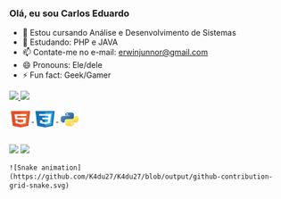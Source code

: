 ### Olá, eu sou Carlos Eduardo


- 🔭 Estou cursando Análise e Desenvolvimento de Sistemas
- 🌱 Estudando: PHP e JAVA
- 📫 Contate-me no e-mail: erwinjunnor@gmail.com
- 😄 Pronouns: Ele/dele
- ⚡ Fun fact: Geek/Gamer

<div>
  <a href="https://github.com/K4du27">
  <img height="180em" src="https://github-readme-stats.vercel.app/api?username=K4du27&show_icons=true&theme=dark&include_all_commits=true&count_private=true"/>
  <img height="150em" src="https://github-readme-stats.vercel.app/api/top-langs/?username=K4du27&layout=compact&langs_count=7&theme=dark"/>
</div>

 <div style="display: inline_block"><br>
 
  <img align="center" alt="K4du-HTML" height="30" width="40" src="https://raw.githubusercontent.com/devicons/devicon/master/icons/html5/html5-original.svg">
  <img align="center" alt="K4du-CSS" height="30" width="40" src="https://raw.githubusercontent.com/devicons/devicon/master/icons/css3/css3-original.svg">
  <img align="center" alt="K4du-Python" height="30" width="40" src="https://raw.githubusercontent.com/devicons/devicon/master/icons/python/python-original.svg">
 
</div>
  
  ##
  
  <div>
    
  <a href = "mailto:erwinjunnor@gmail.com"><img src="https://img.shields.io/badge/-Gmail-%23333?style=for-the-badge&logo=gmail&logoColor=white" target="_blank"></a>
  <a href="https://www.linkedin.com/in/carlos-eduardo-junior-ba992121b/" target="_blank"><img src="https://img.shields.io/badge/-LinkedIn-%230077B5?style=for-the-badge&logo=linkedin&logoColor=white" target="_blank"></a> 
    
    ![Snake animation](https://github.com/K4du27/K4du27/blob/output/github-contribution-grid-snake.svg)
 
  </div>

